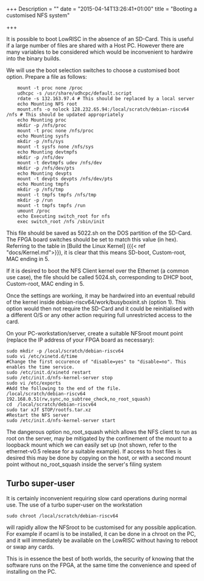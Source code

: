+++
Description = ""
date = "2015-04-14T13:26:41+01:00"
title = "Booting a customised NFS system"

+++

It is possible to boot LowRISC in the absence of an SD-Card. This is useful if a large
number of files are shared with a Host PC. However there are many variables to be considered
which would be inconvenient to hardwire into the binary builds.

We will use the boot selection switches to choose a customised boot option. Prepare a file
as follows:

        mount -t proc none /proc
        udhcpc -s /usr/share/udhcpc/default.script
        rdate -s 132.163.97.4 # This should be replaced by a local server
        echo Mounting NFS root
        mount.nfs -o nolock 128.232.65.94:/local/scratch/debian-riscv64 /nfs # This should be updated appropriately
        echo Mounting proc
        mkdir -p /nfs/proc
        mount -t proc none /nfs/proc
        echo Mounting sysfs
        mkdir -p /nfs/sys
        mount -t sysfs none /nfs/sys
        echo Mounting devtmpfs
        mkdir -p /nfs/dev
        mount -t devtmpfs udev /nfs/dev
        mkdir -p /nfs/dev/pts
        echo Mounting devpts
        mount -t devpts devpts /nfs/dev/pts
        echo Mounting tmpfs
        mkdir -p /nfs/tmp
        mount -t tmpfs tmpfs /nfs/tmp
        mkdir -p /run
        mount -t tmpfs tmpfs /run
        umount /proc
        echo Executing switch_root for nfs
        exec switch_root /nfs /sbin/init

This file should be saved as 5022.sh on the DOS partition of the SD-Card.
The FPGA board switches should be set to match this value (in hex). Referring to the table in  [Build the Linux Kernel] ({{< ref "docs/Kernel.md">}}), it is clear that this means SD-boot, Custom-root, MAC ending in 5.

If it is desired to boot the NFS Client kernel over the Ethernet (a common use case), the file should be called 5024.sh, corresponding to DHCP boot, Custom-root, MAC ending in 5.

Once the settings are working, it may
be hardwired into an eventual rebuild of the kernel inside debian-riscv64/work/busyboxinit.sh (option 1).
This option would then not require the SD-Card and it could be reinitialised with a different O/S or any other action requiring full unrestricted access to the card.

On your PC-workstation/server, create a suitable NFSroot mount point (replace the IP address of your FPGA board as necessary):

    sudo mkdir -p /local/scratch/debian-riscv64
    sudo vi /etc/xinetd.d/time
    #Change the first occurence of "disable=yes" to "disable=no". This enables the time service.
    sudo /etc/init.d/xinetd restart
    sudo /etc/init.d/nfs-kernel-server stop
    sudo vi /etc/exports
    #Add the following to the end of the file.
    /local/scratch/debian-riscv64 192.168.0.51(rw,sync,no_subtree_check,no_root_squash)
    cd  /local/scratch/debian-riscv64
    sudo tar xJf $TOP/rootfs.tar.xz
    #Restart the NFS server
    sudo /etc/init.d/nfs-kernel-server start

The dangerous option no_root_squash which allows the NFS client to run as root on the server, may be mitigated by the confinement of the mount to a loopback mount which we can easily set up (not shown, refer to the ethernet-v0.5 release for a suitable example). If access to host files is desired this may be done by copying on the host, or with a second mount point without no_root_squash inside the server's filing system

## Turbo super-user

It is certainly inconvenient requiring slow card operations during normal use. The use of a turbo super-user on the workstation

    sudo chroot /local/scratch/debian-riscv64

will rapidly allow the NFSroot to be customised for any possible application. For example if ocaml is to be installed, it can be done in a chroot on the PC, and it will immediately be available on the LowRISC without having to reboot or swap any cards.

This is in essence the best of both worlds, the security of knowing that the software runs on the FPGA, at the same time the convenience and speed of installing on the PC.
